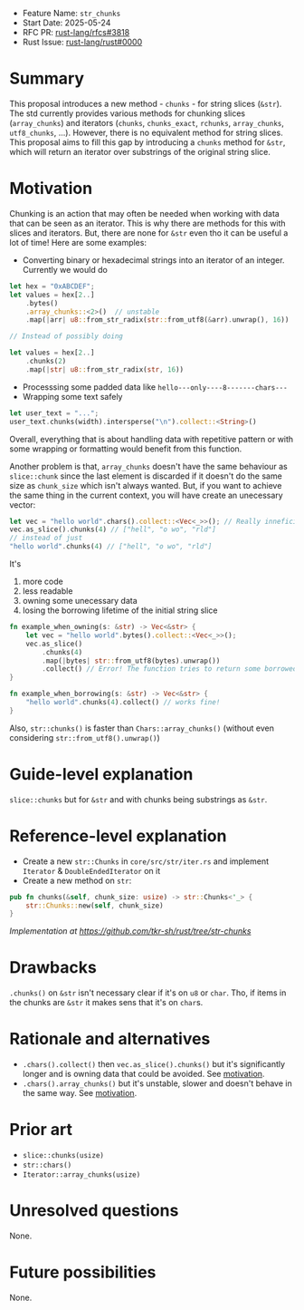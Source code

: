 - Feature Name: `str_chunks`
- Start Date: 2025-05-24
- RFC PR: [rust-lang/rfcs#3818](https://github.com/rust-lang/rfcs/pull/3818)
- Rust Issue: [rust-lang/rust#0000](https://github.com/rust-lang/rust/issues/0000)

# Summary
[summary]: #summary

This proposal introduces a new method - `chunks` - for string slices (`&str`).
The std currently provides various methods for chunking slices (`array_chunks`) and iterators (`chunks`, `chunks_exact`, `rchunks`, `array_chunks`, `utf8_chunks`, ...).
However, there is no equivalent method for string slices. This proposal aims to fill this gap by introducing a `chunks` method for `&str`, which will return an iterator over substrings of the original string slice.


# Motivation
[motivation]: #motivation

Chunking is an action that may often be needed when working with data that can be seen as an iterator.
This is why there are methods for this with slices and iterators.
But, there are none for `&str` even tho it can be useful a lot of time!
Here are some examples:

- Converting binary or hexadecimal strings into an iterator of an integer.
Currently we would do
```rs
let hex = "0xABCDEF";
let values = hex[2..]
    .bytes()
    .array_chunks::<2>()  // unstable
    .map(|arr| u8::from_str_radix(str::from_utf8(&arr).unwrap(), 16))  // .unwrap()

// Instead of possibly doing

let values = hex[2..]
    .chunks(2)
    .map(|str| u8::from_str_radix(str, 16))
```

- Processsing some padded data like `hello---only----8-------chars---`
- Wrapping some text safely
```rs
let user_text = "...";
user_text.chunks(width).intersperse("\n").collect::<String>()
```

Overall, everything that is about handling data with repetitive pattern or with some wrapping or formatting would benefit from this function.

Another problem is that, `array_chunks` doesn't have the same behaviour as `slice::chunk` since the last element is discarded if it doesn't do the same size as `chunk_size` which isn't always wanted.
But, if you want to achieve the same thing in the current context, you will have create an unecessary vector:
```rs 
let vec = "hello world".chars().collect::<Vec<_>>(); // Really inneficient
vec.as_slice().chunks(4) // ["hell", "o wo", "rld"]
// instead of just
"hello world".chunks(4) // ["hell", "o wo", "rld"]
```
It's
1. more code
2. less readable
3. owning some unecessary data
4. losing the borrowing lifetime of the initial string slice
```rs
fn example_when_owning(s: &str) -> Vec<&str> {
    let vec = "hello world".bytes().collect::<Vec<_>>();
    vec.as_slice()
        .chunks(4)
        .map(|bytes| str::from_utf8(bytes).unwrap())
        .collect() // Error! The function tries to return some borrowed data (str::from_utf8) declared in this function
}

fn example_when_borrowing(s: &str) -> Vec<&str> {
    "hello world".chunks(4).collect() // works fine!
}
```

Also, `str::chunks()` is faster than `Chars::array_chunks()` (without even considering `str::from_utf8().unwrap()`)

# Guide-level explanation
[guide-level-explanation]: #guide-level-explanation

`slice::chunks` but for `&str` and with chunks being substrings as `&str`.

# Reference-level explanation
[reference-level-explanation]: #reference-level-explanation

- Create a new `str::Chunks` in `core/src/str/iter.rs` and implement `Iterator` & `DoubleEndedIterator` on it
- Create a new method on `str`:
```rs
pub fn chunks(&self, chunk_size: usize) -> str::Chunks<'_> {
    str::Chunks::new(self, chunk_size)
}
```

_Implementation at <https://github.com/tkr-sh/rust/tree/str-chunks>_

# Drawbacks
[drawbacks]: #drawbacks

`.chunks()` on `&str` isn't necessary clear if it's on `u8` or `char`. Tho, if items in the chunks are `&str` it makes sens that it's on `char`s.

# Rationale and alternatives
[rationale-and-alternatives]: #rationale-and-alternatives

- `.chars().collect()` then `vec.as_slice().chunks()` but it's significantly longer and is owning data that could be avoided. See [motivation](#motivation).
- `.chars().array_chunks()` but it's unstable, slower and doesn't behave in the same way. See [motivation](#motivation).

# Prior art
[prior-art]: #prior-art

- `slice::chunks(usize)`
- `str::chars()`
- `Iterator::array_chunks(usize)`

# Unresolved questions
[unresolved-questions]: #unresolved-questions

None.

# Future possibilities
[future-possibilities]: #future-possibilities

None.
